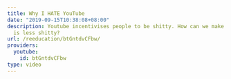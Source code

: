 ```yaml
---
title: Why I HATE YouTube
date: "2019-09-15T10:38:08+08:00"
description: Youtube incentivises people to be shitty. How can we make sure our community
  is less shitty?
url: /reeducation/btGntdvCFbw/
providers:
  youtube:
    id: btGntdvCFbw
type: video
---
```

